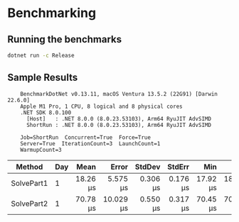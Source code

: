 # Benchmarking

## Running the benchmarks

``` bash
dotnet run -c Release
```

## Sample Results

```
    BenchmarkDotNet v0.13.11, macOS Ventura 13.5.2 (22G91) [Darwin 22.6.0]
    Apple M1 Pro, 1 CPU, 8 logical and 8 physical cores
    .NET SDK 8.0.100
      [Host]   : .NET 8.0.0 (8.0.23.53103), Arm64 RyuJIT AdvSIMD
      ShortRun : .NET 8.0.0 (8.0.23.53103), Arm64 RyuJIT AdvSIMD
    
    Job=ShortRun  Concurrent=True  Force=True  
    Server=True  IterationCount=3  LaunchCount=1  
    WarmupCount=3  
```

| Method     | Day |     Mean |     Error |   StdDev |   StdErr |      Min |       Q1 |   Median |       Q3 |      Max |     Op/s | Baseline | Allocated |
|------------|-----|---------:|----------:|---------:|---------:|---------:|---------:|---------:|---------:|---------:|---------:|----------|----------:|
| SolvePart1 | 1   | 18.26 μs |  5.575 μs | 0.306 μs | 0.176 μs | 17.92 μs | 18.14 μs | 18.36 μs | 18.43 μs | 18.50 μs | 54,765.5 | No       |      32 B |
| SolvePart2 | 1   | 70.78 μs | 10.029 μs | 0.550 μs | 0.317 μs | 70.45 μs | 70.46 μs | 70.47 μs | 70.94 μs | 71.41 μs | 14,128.6 | No       |      32 B |
